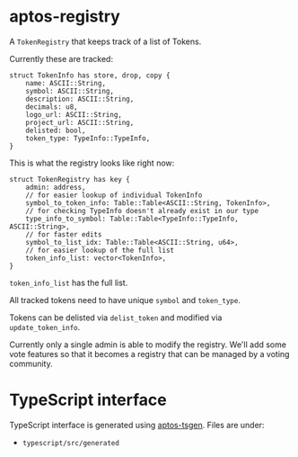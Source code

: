 # aptos-registry
A `TokenRegistry` that keeps track of a list of Tokens.

Currently these are tracked:
```move
struct TokenInfo has store, drop, copy {
    name: ASCII::String,
    symbol: ASCII::String,
    description: ASCII::String,
    decimals: u8,
    logo_url: ASCII::String,
    project_url: ASCII::String,
    delisted: bool,
    token_type: TypeInfo::TypeInfo,
}
```

This is what the registry looks like right now:

```move
struct TokenRegistry has key {
    admin: address,
    // for easier lookup of individual TokenInfo
    symbol_to_token_info: Table::Table<ASCII::String, TokenInfo>,
    // for checking TypeInfo doesn't already exist in our type
    type_info_to_symbol: Table::Table<TypeInfo::TypeInfo, ASCII::String>,
    // for faster edits
    symbol_to_list_idx: Table::Table<ASCII::String, u64>,
    // for easier lookup of the full list
    token_info_list: vector<TokenInfo>,
}
```

`token_info_list` has the full list.

All tracked tokens need to have unique `symbol` and `token_type`.

Tokens can be delisted via `delist_token` and modified via `update_token_info`. 

Currently only a single admin is able to modify the registry. We'll add some vote features so that it becomes a registry
that can be managed by a voting community.

# TypeScript interface
TypeScript interface is generated using [aptos-tsgen](https://github.com/hippospace/aptos-tsgen). Files are under:
- `typescript/src/generated`
